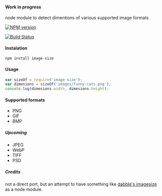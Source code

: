 #### Work in progress
node module to detect dimentions of various supported image formats

[![NPM version](https://badge.fury.io/js/image-size.png)](https://npmjs.org/package/image-size)

[![Build Status](https://travis-ci.org/netroy/image-size.png?branch=master)](https://travis-ci.org/netroy/image-size)

#### Instalation

`npm install image-size`

#### Usage

```javascript
var sizeOf = require('image-size');
var dimesions = sizeOf('images/funny-cats.png');
console.log(dimesions.width, dimesions.height);
```

#### Supported formats
* PNG
* GIF
* BMP

##### Upcoming
* JPEG
* WebP
* TIFF
* PSD

##### Credits
not a direct port, but an attempt to have something like
[dabble's imagesize](https://github.com/dabble/imagesize/blob/master/lib/image_size.rb) as a node module.